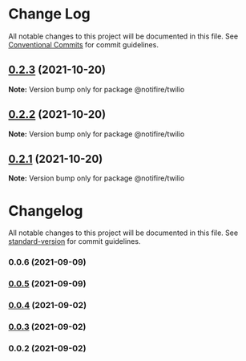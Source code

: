 # Change Log

All notable changes to this project will be documented in this file.
See [Conventional Commits](https://conventionalcommits.org) for commit guidelines.

## [0.2.3](https://github.com/notifirehq/twilio/compare/v0.2.2...v0.2.3) (2021-10-20)

**Note:** Version bump only for package @notifire/twilio





## [0.2.2](https://github.com/notifirehq/twilio/compare/v0.1.4...v0.2.2) (2021-10-20)

**Note:** Version bump only for package @notifire/twilio





## [0.2.1](https://github.com/notifirehq/twilio/compare/v0.1.4...v0.2.1) (2021-10-20)

**Note:** Version bump only for package @notifire/twilio





# Changelog

All notable changes to this project will be documented in this file. See [standard-version](https://github.com/conventional-changelog/standard-version) for commit guidelines.

### 0.0.6 (2021-09-09)

### [0.0.5](https://github.com/notifirehq/twilio/compare/v0.0.4...v0.0.5) (2021-09-09)

### [0.0.4](https://github.com/scopsy/twilio-email-provider/compare/v0.0.3...v0.0.4) (2021-09-02)

### [0.0.3](https://github.com/scopsy/twilio-email-provider/compare/v0.0.2...v0.0.3) (2021-09-02)

### 0.0.2 (2021-09-02)
